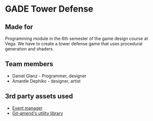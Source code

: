 # GADE Tower Defense

## Made for
Programming module in the 6th semester of the game design course at Vega. We have to create a tower defense game that uses procedural generation and shaders.

## Team members
* Daniel Glanz - Programmer, designer
* Amantle Dephiko - designer, artist

## 3rd party assets used
* [Event manager](https://www.youtube.com/watch?v=RPhTEJw6KbI&t=254s)
* [Git-amend's utility library](https://github.com/adammyhre/Unity-Utils)
